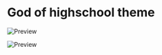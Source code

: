 # ‏God of highschool theme‏ 

![Preview](https://user-images.githubusercontent.com/83814664/118402552-108b7000-b673-11eb-920c-0c306d4a84f0.png)

![Preview](https://user-images.githubusercontent.com/83814664/119164894-90477f00-ba65-11eb-8a0f-4c555e4c6df1.png)
